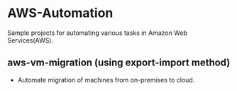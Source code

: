 # AWS-Automation

Sample projects for automating various tasks in Amazon Web Services(AWS).

## aws-vm-migration (using export-import method)
- Automate migration of machines from on-premises to cloud.


